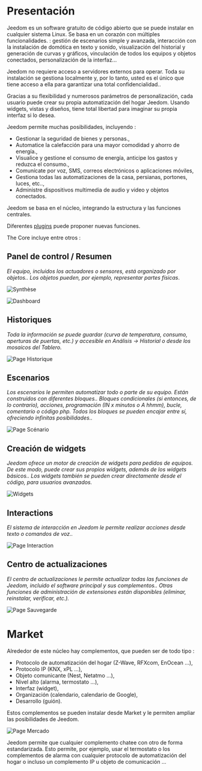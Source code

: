 # Presentación 

Jeedom es un software gratuito de código abierto que se puede instalar en cualquier sistema Linux. Se basa en un corazón con múltiples funcionalidades. : gestión de escenarios simple y avanzada, interacción con la instalación de domótica en texto y sonido, visualización del historial y generación de curvas y gráficos, vinculación de todos los equipos y objetos conectados, personalización de la interfaz...

Jeedom no requiere acceso a servidores externos para operar. Toda su instalación se gestiona localmente y, por lo tanto, usted es el único que tiene acceso a ella para garantizar una total confidencialidad..

Gracias a su flexibilidad y numerosos parámetros de personalización, cada usuario puede crear su propia automatización del hogar Jeedom. Usando widgets, vistas y diseños, tiene total libertad para imaginar su propia interfaz si lo desea.

Jeedom permite muchas posibilidades, incluyendo :

- Gestionar la seguridad de bienes y personas.,
- Automatice la calefacción para una mayor comodidad y ahorro de energía.,
- Visualice y gestione el consumo de energía, anticipe los gastos y reduzca el consumo.,
- Comunícate por voz, SMS, correos electrónicos o aplicaciones móviles,
- Gestiona todas las automatizaciones de la casa, persianas, portones, luces, etc..,
- Administre dispositivos multimedia de audio y video y objetos conectados.


Jeedom se basa en el núcleo, integrando la estructura y las funciones centrales.

Diferentes [plugins](https://market.jeedom.com) puede proponer nuevas funciones.

The Core incluye entre otros :

## Panel de control / Resumen

*El equipo, incluidos los actuadores o sensores, está organizado por objetos.. Los objetos pueden, por ejemplo, representar partes físicas*.

![Synthèse](images/doc-presentation-synthese.jpg)

![Dashboard](images/doc-presentation-dashboard.jpg)


## Historiques

*Toda la información se puede guardar (curva de temperatura, consumo, aperturas de puertas, etc.) y accesible en Análisis → Historial o desde los mosaicos del Tablero.*

![Page Historique](images/doc-presentation-historique.jpg)

## Escenarios

*Los escenarios le permiten automatizar todo o parte de su equipo. Están construidos con diferentes bloques.. Bloques condicionales (si entonces, de lo contrario), acciones, programación (IN x minutos o A hhmm), bucle, comentario o código php. Todos los bloques se pueden encajar entre sí, ofreciendo infinitas posibilidades..*

![Page Scénario](images/doc-presentation-scenario.jpg)

## Creación de widgets

*Jeedom ofrece un motor de creación de widgets para pedidos de equipos. De este modo, puede crear sus propios widgets, además de los widgets básicos.. Los widgets también se pueden crear directamente desde el código, para usuarios avanzados.*

![Widgets](images/doc-presentation-widgets.jpg)

## Interactions

*El sistema de interacción en Jeedom le permite realizar acciones desde texto o comandos de voz..*

![Page Interaction](images/doc-presentation-interaction.jpg)

## Centro de actualizaciones

*El centro de actualizaciones le permite actualizar todas las funciones de Jeedom, incluido el software principal y sus complementos.. Otras funciones de administración de extensiones están disponibles (eliminar, reinstalar, verificar, etc.).*

![Page Sauvegarde](images/doc-presentation-update.jpg)


# Market

Alrededor de este núcleo hay complementos, que pueden ser de todo tipo :

-   Protocolo de automatización del hogar (Z-Wave, RFXcom, EnOcean ...),
-   Protocolo IP (KNX, xPL ...),
-   Objeto comunicante (Nest, Netatmo ...),
-   Nivel alto (alarma, termostato ...),
-   Interfaz (widget),
-   Organización (calendario, calendario de Google),
-   Desarrollo (guión).

Estos complementos se pueden instalar desde Market y le permiten ampliar las posibilidades de Jeedom.

![Page Mercado](images/doc-presentation-market.jpg)

Jeedom permite que cualquier complemento chatee con otro de forma estandarizada. Esto permite, por ejemplo, usar el termostato o los complementos de alarma con cualquier protocolo de automatización del hogar o incluso un complemento IP u objeto de comunicación ...

